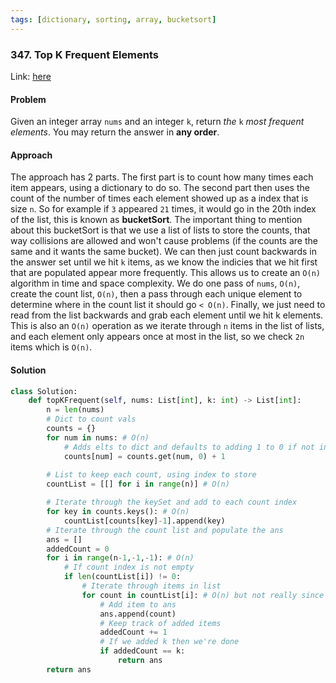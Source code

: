 ```yaml
---
tags: [dictionary, sorting, array, bucketsort]
---
```


### 347. Top K Frequent Elements

Link: [here](https://leetcode.com/problems/top-k-frequent-elements/description/)

#### Problem
Given an integer array `nums` and an integer `k`, return _the_ `k` _most frequent elements_. You may return the answer in **any order**.

#### Approach
The approach has 2 parts. The first part is to count how many times each item appears, using a dictionary to do so. The second part then uses the count of the number of times each element showed up as a index that is size `n`. So for example if `3` appeared `21` times, it would go in the 20th index of the list, this is known as **bucketSort**. The important thing to mention about this bucketSort is that we use a list of lists to store the counts, that way collisions are allowed and won't cause problems (if the counts are the same and it wants the same bucket).
We can then just count backwards in the answer set until we hit `k` items, as we know the indicies that we hit first that are populated appear more frequently.
This allows us to create an `O(n)` algorithm in time and space complexity. We do one pass of `nums`, `O(n)`, create the count list, `O(n)`, then a pass through each unique element to determine where in the count list it should go `< O(n)`. Finally, we just need to read from the list backwards and grab each element until we hit k elements. This is also an `O(n)` operation as we iterate through `n` items in the list of lists, and each element only appears once at most in the list, so we check `2n` items which is `O(n)`. 

#### Solution
```python 
class Solution:
	def topKFrequent(self, nums: List[int], k: int) -> List[int]:
		n = len(nums)
		# Dict to count vals
		counts = {}
		for num in nums: # O(n)
			# Adds elts to dict and defaults to adding 1 to 0 if not in dict yet
			counts[num] = counts.get(num, 0) + 1
			
		# List to keep each count, using index to store
		countList = [[] for i in range(n)] # O(n)

		# Iterate through the keySet and add to each count index
		for key in counts.keys(): # O(n)
			countList[counts[key]-1].append(key)
		# Iterate through the count list and populate the ans
		ans = []
		addedCount = 0
		for i in range(n-1,-1,-1): # O(n)
			# If count index is not empty
			if len(countList[i]) != 0:
				# Iterate through items in list
				for count in countList[i]: # O(n) but not really since counting each array will cost n, and there are n items in the array so really O(n+n)
					# Add item to ans
					ans.append(count)
					# Keep track of added items
					addedCount += 1
					# If we added k then we're done
					if addedCount == k:
						return ans
		return ans
```
